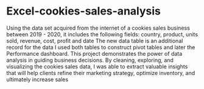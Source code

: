 # Excel-cookies-sales-analysis
Using the data set acquired from the internet of a cookies sales business between 2019 - 2020, it includes the following fields: country, product, units sold, revenue, cost, profit and date
The new data table is an additional record for the data I used both tables to construct pivot tables and later the Performance dashboard.
This project demonstrates the power of data analysis in guiding business decisions. By cleaning, exploring, and visualizing the cookies sales data, I was able to extract valuable insights that will help clients refine their marketing strategy, optimize inventory, and ultimately increase sales
